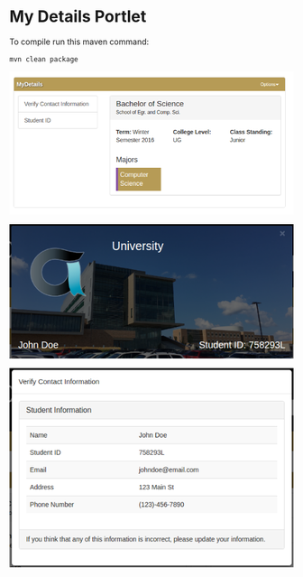 My Details Portlet
=====================

To compile run this maven command:
```bash
mvn clean package
```

![Screenshot](https://raw.githubusercontent.com/MichaelFrieze/MyDetails/master/Screenshots/Main.png)

![Screenshot](https://raw.githubusercontent.com/MichaelFrieze/MyDetails/master/Screenshots/ID.png)

![Screenshot](https://raw.githubusercontent.com/MichaelFrieze/MyDetails/master/Screenshots/VerifyContactInfo.png)
